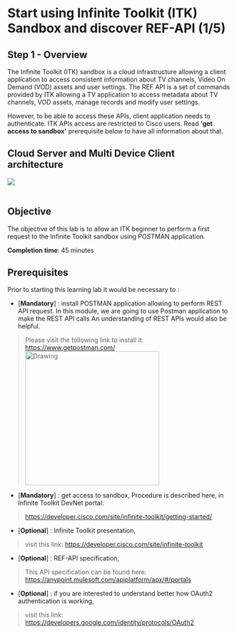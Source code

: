 #  Start using Infinite Toolkit (ITK) Sandbox and discover REF-API (1/5)

## Step 1 - Overview
The Infinite Toolkit (ITK) sandbox is a cloud infrastructure allowing a client application to access consistent information about TV channels,  Video On Demand (VOD) assets and user settings.
The REF API is a set of commands provided by ITK allowing a TV application to access metadata about TV channels, VOD assets, manage records and modify user settings.

However, to be able to access these APIs, client application needs to authenticate.
ITK APIs access are restricted to Cisco users.
Read **'get access to sandbox'** prerequisite below to have all information about that.


## Cloud Server and Multi Device Client architecture

  ![](/posts/files/itk-start-ref-api-101/assets/images/Start-REF-API-101-00.png)<br/><br/>


## Objective

The objective of this lab is to allow an ITK beginner to perform a first request to the Infinite Toolkit sandbox using POSTMAN application.


**Completion time**: 45 minutes

## Prerequisites
Prior to starting this learning lab it would be necessary to :

- [**Mandatory**] : install POSTMAN application allowing to perform REST API request.
In this module, we are going to use Postman application to make the REST API calls
An understanding of REST APIs would also be helpful.

 > Please visit the following link to install it: https://www.getpostman.com/
> <img src="/posts/files/itk-start-ref-api-101/assets/images/Start-REF-API-101-30.jpg" alt="Drawing" style="width: 300px"/><br/>


- [**Mandatory**] : get access to sandbox,
Procedure is described here, in Infinite Toolkit DevNet portal:
> https://developer.cisco.com/site/infinite-toolkit/getting-started/

- [**Optional**] : Infinite Toolkit presentation,
> visit this link: https://developer.cisco.com/site/infinite-toolkit
>

- [**Optional**] : REF-API specification,
> This API specification can be found here:
> https://anypoint.mulesoft.com/apiplatform/apx/#/portals
>

- [**Optional**] : if you are interested to understand better how OAuth2 authentication is working,
> visit this link:
> https://developers.google.com/identity/protocols/OAuth2
>


